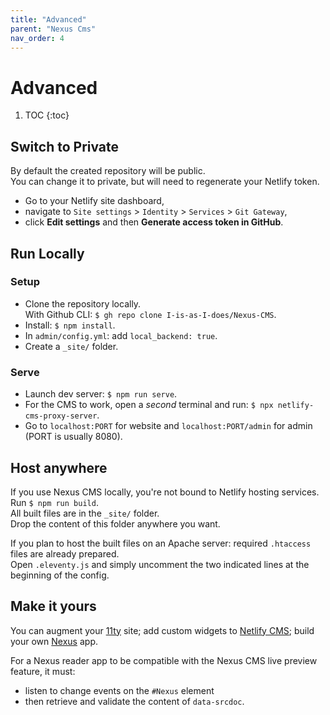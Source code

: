 ```yaml
---
title: "Advanced"
parent: "Nexus Cms"
nav_order: 4
---
```

# Advanced

1. TOC
   {:toc}

## Switch to Private

By default the created repository will be public.  
You can change it to private, but will need to regenerate your Netlify token.  
- Go to your Netlify site dashboard,
- navigate to `Site settings` > `Identity` > `Services` > `Git Gateway`,
- click **Edit settings** and then **Generate access token in GitHub**.

## Run Locally

### Setup 

- Clone the repository locally.  
  With Github CLI: `$ gh repo clone I-is-as-I-does/Nexus-CMS`.
- Install: `$ npm install`.
- In `admin/config.yml`: add `local_backend: true`.   
- Create a `_site/` folder.  

### Serve
  
- Launch dev server: `$ npm run serve`.  
- For the CMS to work, open a *second* terminal and run: `$ npx netlify-cms-proxy-server`. 
- Go to `localhost:PORT` for website and `localhost:PORT/admin` for admin (PORT is usually 8080).  

## Host anywhere

If you use Nexus CMS locally, you're not bound to Netlify hosting services.   
Run `$ npm run build`.  
All built files are in the `_site/` folder.  
Drop the content of this folder anywhere you want.  

If you plan to host the built files on an Apache server: required `.htaccess` files are already prepared.  
Open `.eleventy.js` and simply uncomment the two indicated lines at the beginning of the config.  

## Make it yours

You can augment your [11ty](https://github.com/11ty/eleventy/) site; add custom widgets to [Netlify CMS](https://github.com/netlify/netlify-cms); build your own [Nexus](https://github.com/I-is-as-I-does/Nexus) app.

For a Nexus reader app to be compatible with the Nexus CMS live preview feature, it must:  
- listen to change events on the `#Nexus` element 
- then retrieve and validate the content of `data-srcdoc`.